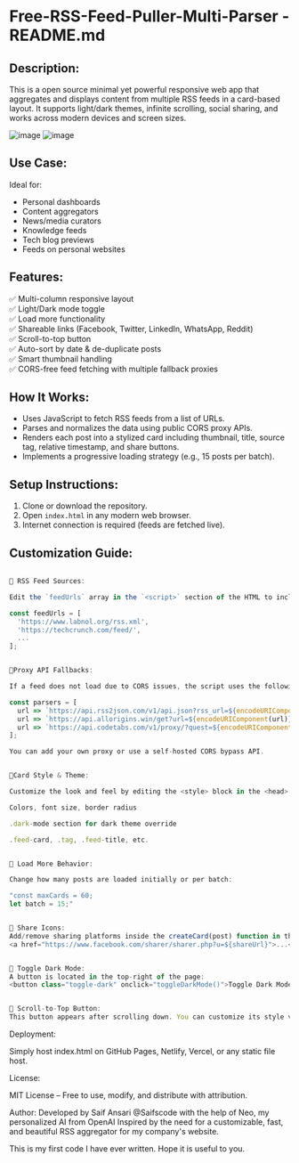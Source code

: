 
Free-RSS-Feed-Puller-Multi-Parser - README.md
==========================================

Description:
------------
This is a open source minimal yet powerful responsive web app that aggregates and displays content from multiple RSS feeds in a card-based layout. It supports light/dark themes, infinite scrolling, social sharing, and works across modern devices and screen sizes.

![image](https://github.com/user-attachments/assets/f3d27d62-f929-4760-bb88-dc27ac501985)
![image](https://github.com/user-attachments/assets/3af9f46e-242d-4b57-9027-e2eca494fc75)

Use Case:
---------
Ideal for:
- Personal dashboards
- Content aggregators
- News/media curators
- Knowledge feeds
- Tech blog previews
- Feeds on personal websites

Features:
---------
✅ Multi-column responsive layout  
✅ Light/Dark mode toggle  
✅ Load more functionality  
✅ Shareable links (Facebook, Twitter, LinkedIn, WhatsApp, Reddit)  
✅ Scroll-to-top button  
✅ Auto-sort by date & de-duplicate posts  
✅ Smart thumbnail handling  
✅ CORS-free feed fetching with multiple fallback proxies

How It Works:
-------------
- Uses JavaScript to fetch RSS feeds from a list of URLs.
- Parses and normalizes the data using public CORS proxy APIs.
- Renders each post into a stylized card including thumbnail, title, source tag, relative timestamp, and share buttons.
- Implements a progressive loading strategy (e.g., 15 posts per batch).

Setup Instructions:
-------------------
1. Clone or download the repository.
2. Open `index.html` in any modern web browser.
3. Internet connection is required (feeds are fetched live).

Customization Guide:
--------------------
```javascript

📌 RSS Feed Sources:

Edit the `feedUrls` array in the `<script>` section of the HTML to include or remove sources:

const feedUrls = [
  'https://www.labnol.org/rss.xml',
  'https://techcrunch.com/feed/',
  ...
];


📌Proxy API Fallbacks:

If a feed does not load due to CORS issues, the script uses the following fallback services:

const parsers = [
  url => `https://api.rss2json.com/v1/api.json?rss_url=${encodeURIComponent(url)}`,
  url => `https://api.allorigins.win/get?url=${encodeURIComponent(url)}`,
  url => `https://api.codetabs.com/v1/proxy/?quest=${encodeURIComponent(url)}`
];

You can add your own proxy or use a self-hosted CORS bypass API.


📌Card Style & Theme:

Customize the look and feel by editing the <style> block in the <head>:

Colors, font size, border radius

.dark-mode section for dark theme override

.feed-card, .tag, .feed-title, etc.


📌 Load More Behavior:

Change how many posts are loaded initially or per batch:

"const maxCards = 60;
let batch = 15;"


📌 Share Icons:
Add/remove sharing platforms inside the createCard(post) function in the JavaScript section:
<a href="https://www.facebook.com/sharer/sharer.php?u=${shareUrl}">...</a>


📌 Toggle Dark Mode:
A button is located in the top-right of the page:
<button class="toggle-dark" onclick="toggleDarkMode()">Toggle Dark Mode</button>


📌 Scroll-to-Top Button:
This button appears after scrolling down. You can customize its style via .scroll-top CSS class.

```

Deployment:

Simply host index.html on GitHub Pages, Netlify, Vercel, or any static file host.


License:

MIT License – Free to use, modify, and distribute with attribution.



Author:
Developed by Saif Ansari @Saifscode with the help of Neo, my personalized AI from OpenAI
Inspired by the need for a customizable, fast, and beautiful RSS aggregator for my company's website.

This is my first code I have ever written. Hope it is useful to you.

